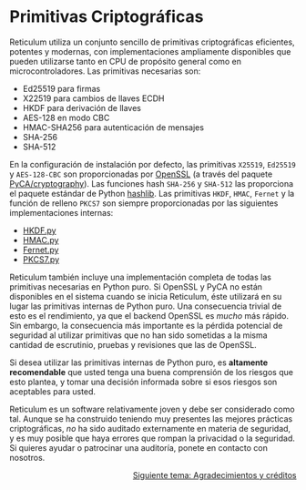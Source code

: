 # Primitivas Criptográficas
Reticulum utiliza un conjunto sencillo de primitivas criptográficas eficientes, potentes y modernas, con implementaciones ampliamente disponibles que pueden utilizarse tanto en CPU de propósito general como en microcontroladores. Las primitivas necesarias son:

- Ed25519 para firmas
- X22519 para cambios de llaves ECDH
- HKDF para derivación de llaves
- AES-128 en modo CBC
- HMAC-SHA256 para autenticación de mensajes
- SHA-256
- SHA-512

En la configuración de instalación por defecto, las primitivas `X25519`, `Ed25519` y `AES-128-CBC` son proporcionadas por [OpenSSL](https://www.openssl.org/) (a través del paquete [PyCA/cryptography](https://github.com/pyca/cryptography)). Las funciones hash `SHA-256` y `SHA-512` las proporciona el paquete estándar de Python [hashlib](https://docs.python.org/3/library/hashlib.html). Las primitivas `HKDF`, `HMAC`, `Fernet` y la función de relleno `PKCS7` son siempre proporcionadas por las siguientes implementaciones internas:

- [HKDF.py](https://github.com/markqvist/Reticulum/blob/master/RNS/Cryptography/HKDF.py)
- [HMAC.py](https://github.com/markqvist/Reticulum/blob/master/RNS/Cryptography/HMAC.py)
- [Fernet.py](https://github.com/markqvist/Reticulum/blob/master/RNS/Cryptography/Fernet.py)
- [PKCS7.py](https://github.com/markqvist/Reticulum/blob/master/RNS/Cryptography/PKCS7.py)

Reticulum también incluye una implementación completa de todas las primitivas necesarias en Python puro. Si OpenSSL y PyCA no están disponibles en el sistema cuando se inicia Reticulum, éste utilizará en su lugar las primitivas internas de Python puro. Una consecuencia trivial de esto es el rendimiento, ya que el backend OpenSSL es *mucho* más rápido. Sin embargo, la consecuencia más importante es la pérdida potencial de seguridad al utilizar primitivas que no han sido sometidas a la misma cantidad de escrutinio, pruebas y revisiones que las de OpenSSL.

Si desea utilizar las primitivas internas de Python puro, es **altamente recomendable** que usted tenga una buena comprensión de los riesgos que esto plantea, y tomar una decisión informada sobre si esos riesgos son aceptables para usted.

Reticulum es un software relativamente joven y debe ser considerado como tal. Aunque se ha construido teniendo muy presentes las mejores prácticas criptográficas, _no_ ha sido auditado externamente en materia de seguridad, y es muy posible que haya errores que rompan la privacidad o la seguridad. Si quieres ayudar o patrocinar una auditoría, ponete en contacto con nosotros.

<p align="right"><a href="credits_es.html">Siguiente tema: Agradecimientos y créditos</a></p>
